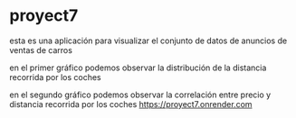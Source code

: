 # proyect7
esta es una aplicación para visualizar el conjunto de datos de anuncios de ventas de carros

en el primer gráfico podemos observar la distribución de la distancia recorrida por los coches

en el segundo gráfico podemos observar la correlación entre precio y distancia recorrida por los coches
https://proyect7.onrender.com
